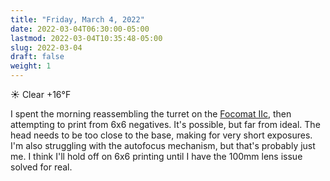 ```yaml
---
title: "Friday, March 4, 2022"
date: 2022-03-04T06:30:00-05:00
lastmod: 2022-03-04T10:35:48-05:00
slug: 2022-03-04
draft: false
weight: 1
---
```


☀️   Clear +16°F

I spent the morning reassembling the turret on the [Focomat IIc](https://wiki.baty.net/#Leitz%20Focomat%20IIc), then attempting to print from 6x6 negatives. It's possible, but far from ideal. The head needs to be too close to the base, making for very short exposures. I'm also struggling with the autofocus mechanism, but that's probably just me. I think I'll hold off on 6x6 printing until I have the 100mm lens issue solved for real.

[//]: # "Exported with love from a post written in Org mode"
[//]: # "- https://github.com/kaushalmodi/ox-hugo"
